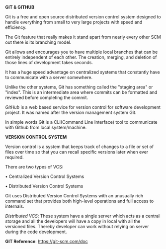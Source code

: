 **GIT & GITHUB**

Git is a free and open source distributed version control system designed to handle everything from small to very large projects with speed and efficiency.

The Git feature that really makes it stand apart from nearly every other SCM out there is its branching model.

Git allows and encourages you to have multiple local branches that can be entirely independent of each other. The creation, merging, and deletion of those lines of development takes seconds.

It has a huge speed advantage on centralized systems that constantly have to communicate with a server somewhere.

Unlike the other systems, Git has something called the "staging area" or "index". This is an intermediate area where commits can be formatted and reviewed before completing the commit.

*GitHub* is a web based service for version control for software development project. It was named after the version management system Git.

In simple words Git is a CLI(Command Line Interface) tool to communicate with Github from local system/machine.

**VERSION CONTROL SYSTEM**

Version control is a system that keeps track of changes to a file or set of files over time so that you can recall specific versions later when ever required.

There are two types of VCS:

• Centralized Version Control Systems 

• Distributed Version Control Systems

Git uses Distributed Version Control Systems with an unusually rich command set that provides both high-level operations and full access to internals.

*Distributed VCS*: These system have a single server which acts as a central storage and all the developers will have a copy in local with all the versioned files. Thereby developer can work without relying on server during the code development.

**GIT Reference**: https://git-scm.com/doc